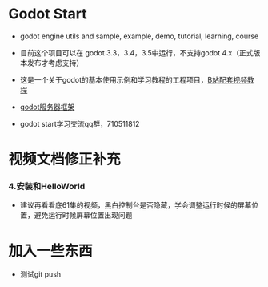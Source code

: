 # Godot Start

- godot engine utils and sample, example, demo, tutorial, learning, course

- 目前这个项目可以在 godot 3.3，3.4，3.5中运行，不支持godot 4.x（正式版本发布才考虑支持）

- 这是一个关于godot的基本使用示例和学习教程的工程项目，[B站配套视频教程](https://www.bilibili.com/video/BV14Y411h7Po)

- [godot服务器框架](https://github.com/zfoo-project/zfoo)
  
- godot start学习交流qq群，710511812

# 视频文档修正补充

### 4.安装和HelloWorld

- 建议再看看底61集的视频，黑白控制台是否隐藏，学会调整运行时候的屏幕位置，避免运行时候屏幕位置出现问题

# 加入一些东西
- 测试git push
